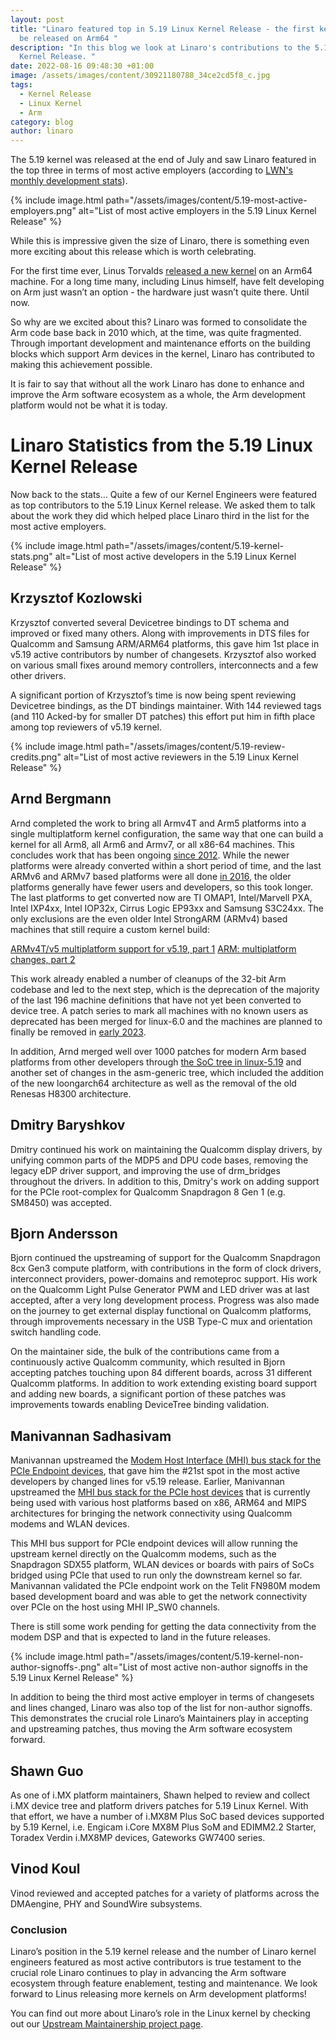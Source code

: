 ```yaml
---
layout: post
title: "Linaro featured top in 5.19 Linux Kernel Release - the first kernel to
  be released on Arm64 "
description: "In this blog we look at Linaro's contributions to the 5.19 Linux
  Kernel Release. "
date: 2022-08-16 09:48:30 +01:00
image: /assets/images/content/30921180788_34ce2cd5f8_c.jpg
tags:
  - Kernel Release
  - Linux Kernel
  - Arm
category: blog
author: linaro
---
```

The 5.19 kernel was released at the end of July and saw Linaro featured in the top three in terms of most active employers (according to [LWN's monthly development stats](https://lwn.net/Articles/902854/#:~:text=The%205.19%20kernel%20was%20released,Retbleed%20mitigations%2C%20on%20July%2031.)). 

{% include image.html path="/assets/images/content/5.19-most-active-employers.png" alt="List of most active employers in the 5.19 Linux Kernel Release" %}

While this is impressive given the size of Linaro, there is something even more exciting about this release which is worth celebrating. 

For the first time ever, Linus Torvalds [released a new kernel](https://lore.kernel.org/lkml/CAHk-=wgrz5BBk=rCz7W28Fj_o02s0Xi0OEQ3H1uQgOdFvHgx0w@mail.gmail.com/T/#u) on an Arm64 machine. For a long time many, including Linus himself, have felt developing on Arm just wasn’t an option - the hardware just wasn’t quite there. Until now. 

So why are we excited about this? Linaro was formed to consolidate the Arm code base back in 2010 which, at the time, was quite fragmented. Through important development and maintenance efforts on the building blocks which support Arm devices in the  kernel, Linaro has contributed to making this achievement possible.

It is fair to say that without all the work Linaro has done to enhance and improve the Arm software ecosystem as a whole, the Arm development platform would not be what it is today. 

# Linaro Statistics from the 5.19 Linux Kernel Release

Now back to the stats…  Quite a few of our Kernel Engineers were featured as top contributors to the 5.19 Linux Kernel release. We asked them to talk about the work they did  which helped place Linaro third in the list for the most active employers.  

{% include image.html path="/assets/images/content/5.19-kernel-stats.png" alt="List of most active developers in the 5.19 Linux Kernel Release" %}

## Krzysztof Kozlowski

Krzysztof converted several Devicetree bindings to DT schema and improved or fixed many others. Along with improvements in DTS files for Qualcomm and Samsung ARM/ARM64 platforms, this gave him 1st place in v5.19 active contributors by number of changesets. Krzysztof also worked on various small fixes around memory controllers, interconnects and a few other drivers.

A significant portion of Krzysztof’s time is now being spent reviewing Devicetree bindings, as the DT bindings maintainer. With 144 reviewed tags (and 110 Acked-by for smaller DT patches) this effort put him in fifth place among top reviewers of v5.19 kernel.

{% include image.html path="/assets/images/content/5.19-review-credits.png" alt="List of most active reviewers in the 5.19 Linux Kernel Release" %}

## Arnd Bergmann

Arnd completed the work to bring all Armv4T and Arm5 platforms into a single multiplatform kernel configuration, the same way that one can build a kernel for all Arm8, all Arm6 and Armv7, or all x86-64 machines. This concludes work that has been ongoing [since 2012](https://lore.kernel.org/linux-arm-kernel/1349135827-24790-13-git-send-email-olof@lixom.net/). While the newer platforms were already converted within a short period of time, and the last ARMv6 and ARMv7 based platforms were all done [in 2016](https://lore.kernel.org/linux-arm-kernel/1453338882-31300-4-git-send-email-olof@lixom.net/), the older platforms generally have fewer users and developers, so this took longer. The last platforms to get converted now are TI OMAP1, Intel/Marvell PXA, Intel IXP4xx, Intel IOP32x, Cirrus Logic EP93xx and Samsung S3C24xx. The only exclusions are the even older Intel StrongARM (ARMv4) based machines that still require a custom kernel build: 

[ARMv4T/v5 multiplatform support for v5.19, part 1](https://lore.kernel.org/linux-arm-kernel/CAK8P3a3gqQbZG5gdh_cRmGx8B6XR8CGYcXN7wMu-YmCBwD1wGQ@mail.gmail.com/)
[ARM: multiplatform changes, part 2](https://lore.kernel.org/linux-arm-kernel/CAK8P3a13uAiBJkqD9UMmnfFn3AAY2ZqQisVQdovRy5dKiyJaXQ@mail.gmail.com/)

This work already enabled a number of cleanups of the 32-bit Arm codebase and led to the next step, which is the deprecation of the majority of the last 196 machine definitions that have not yet been converted to device tree. A patch series to mark all machines with no known users as deprecated has been merged for linux-6.0 and the machines are planned to finally be removed in [early 2023](https://lore.kernel.org/linux-arm-kernel/CAK8P3a0ht1tG2nVzh1Shm0v8orQTa0VWOVkhvX9daF4yu6u8Sg@mail.gmail.com/). 

In addition, Arnd merged well over 1000 patches for modern Arm based platforms from other developers through [the SoC tree in linux-5.19](https://lore.kernel.org/linux-arm-kernel/CAK8P3a1K_t-a4=uKPbZ2kwa13bDhkNC9S8ZiyhF84SSXJYjT2w@mail.gmail.com/) and another set of changes in the asm-generic tree, which included the addition of the new loongarch64 architecture as well as the removal of the old Renesas H8300 architecture.

## Dmitry Baryshkov

Dmitry continued his work on maintaining the Qualcomm display drivers, by unifying common parts of the MDP5 and DPU code bases, removing the legacy eDP driver support, and improving the use of drm_bridges throughout the drivers. In addition to this, Dmitry's work on adding support for the PCIe root-complex  for Qualcomm Snapdragon 8 Gen 1 (e.g. SM8450) was accepted.

## Bjorn Andersson

Bjorn continued the upstreaming of support for the Qualcomm Snapdragon 8cx Gen3 compute platform, with contributions in the form of clock drivers, interconnect providers, power-domains and remoteproc support. His work on the Qualcomm Light Pulse Generator PWM and LED driver was at last accepted, after a very long development process. Progress was also made on the journey to get external display functional on Qualcomm platforms, through improvements necessary in the USB Type-C mux and orientation switch handling code.

On the maintainer side, the bulk of the contributions came from a continuously active Qualcomm community, which resulted in Bjorn accepting patches touching upon 84 different boards, across 31 different Qualcomm platforms. In addition to work extending existing board support and adding new boards, a significant portion of these patches was improvements towards enabling DeviceTree binding validation.

## Manivannan Sadhasivam

Manivannan upstreamed the [Modem Host Interface (MHI) bus stack for the PCIe Endpoint devices](https://www.linaro.org/blog/mhi-bus-for-endpoint-devices-upstreamed-to-linux-kernel/), that gave him the #21st spot in the most active developers by changed lines for v5.19 release. Earlier, Manivannan upstreamed the [MHI bus stack for the PCIe host devices](https://www.linaro.org/blog/mhi-bus-support-gets-added-to-the-linux-kernel/) that is currently being used with various host platforms based on x86, ARM64 and MIPS architectures for bringing the network connectivity using Qualcomm modems and WLAN devices.

This MHI bus support for PCIe endpoint devices will allow running the upstream kernel directly on the Qualcomm modems, such as the Snapdragon SDX55 platform, WLAN devices or boards with pairs of SoCs bridged using PCIe that used to run only the downstream kernel so far. Manivannan validated the PCIe endpoint work on the Telit FN980M modem based development board and was able to get the network connectivity over PCIe on the host using MHI IP_SW0 channels.

There is still some work pending for getting the data connectivity from the modem DSP and that is expected to land in the future releases.

{% include image.html path="/assets/images/content/5.19-kernel-non-author-signoffs-.png" alt="List of most active non-author signoffs in the 5.19 Linux Kernel Release" %}

In addition to being the third most active employer in terms of changesets and lines changed, Linaro was also top of the list for non-author signoffs. This demonstrates the crucial role Linaro’s Maintainers play in accepting and upstreaming patches, thus moving the Arm software ecosystem forward.  

## Shawn Guo

As one of i.MX platform maintainers, Shawn helped to review and collect i.MX device tree and platform drivers patches for 5.19 Linux Kernel.  With that effort, we have a number of i.MX8M Plus SoC based devices supported by 5.19 Kernel, i.e. Engicam i.Core MX8M Plus SoM and EDIMM2.2 Starter, Toradex Verdin i.MX8MP devices, Gateworks GW7400 series.

## Vinod Koul

Vinod reviewed and accepted patches for a variety of platforms across the DMAengine, PHY and SoundWire subsystems.

### Conclusion

Linaro’s position in the 5.19 kernel release and the number of Linaro kernel engineers featured as most active contributors is true testament to the crucial role Linaro continues to play in advancing the Arm software ecosystem through feature enablement, testing and maintenance. We look forward to Linus releasing more kernels on Arm development platforms!

You can find out more about Linaro’s role in the Linux kernel by checking out our [Upstream Maintainership project page](https://linaro.atlassian.net/wiki/spaces/UM/overview).